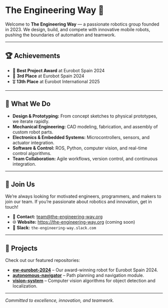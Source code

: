 # The Engineering Way 🤖

Welcome to **The Engineering Way** — a passionate robotics group founded in 2023. We design, build, and compete with innovative mobile robots, pushing the boundaries of automation and teamwork.

---

## 🏆 Achievements

- 🥇 **Best Project Award** at Eurobot Spain 2024
- 🥉 **3rd Place** at Eurobot Spain 2024
- 🎖 **13th Place** at Eurobot International 2025

---

## 🔧 What We Do

- **Design & Prototyping:** From concept sketches to physical prototypes, we iterate rapidly.
- **Mechanical Engineering:** CAD modeling, fabrication, and assembly of custom robot parts.
- **Electronics & Embedded Systems:** Microcontrollers, sensors, and actuator integration.
- **Software & Control:** ROS, Python, computer vision, and real-time control algorithms.
- **Team Collaboration:** Agile workflows, version control, and continuous integration.

---

## 🚀 Join Us

We’re always looking for motivated engineers, programmers, and makers to join our team. If you’re passionate about robotics and innovation, get in touch!

- 📧 **Contact:** team@the-engineering-way.org
- 🌐 **Website:** https://the-engineering-way.org (coming soon)
- 💬 **Slack:** `the-engineering-way.slack.com`

---

## 📂 Projects

Check out our featured repositories:

- [**ew-eurobot-2024**](https://github.com/the-engineering-way/ew-eurobot-2024) – Our award-winning robot for Eurobot Spain 2024.
- [**autonomous-navigator**](https://github.com/the-engineering-way/autonomous-navigator) – Path planning and navigation module.
- [**vision-system**](https://github.com/the-engineering-way/vision-system) – Computer vision algorithms for object detection and localization.

---

*Committed to excellence, innovation, and teamwork.*
